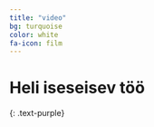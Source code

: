 ```yaml
---
title: "video"
bg: turquoise
color: white
fa-icon: film
---
```


# Heli iseseisev töö
{: .text-purple}

<audio src="media/vs14_otttooming_reaper.mp4" autoplay>
  Your browser does not support the <code>audio</code> element.
</audio>
